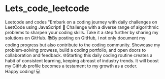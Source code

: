 # Lets_code_leetcode
Leetcode and codes
"Embark on a coding journey with daily challenges on LeetCode using JavaScript! 🚀 Challenge with a diverse range of algorithmic problems to sharpen your coding skills. Take it a step further by sharing my solutions on GitHub. 
📚By posting on GitHub, i not only document my coding progress but also contribute to the coding community. Showcase my problem-solving prowess, build a coding portfolio, and open doors to collaboration and feedback. 
🌐Starting this daily coding routine creates a habit of consistent learning, keeping  abreast of industry trends. 
It will boost my GitHub profile becomes a testament to my growth as a coder.  
Happy coding! 💻 
